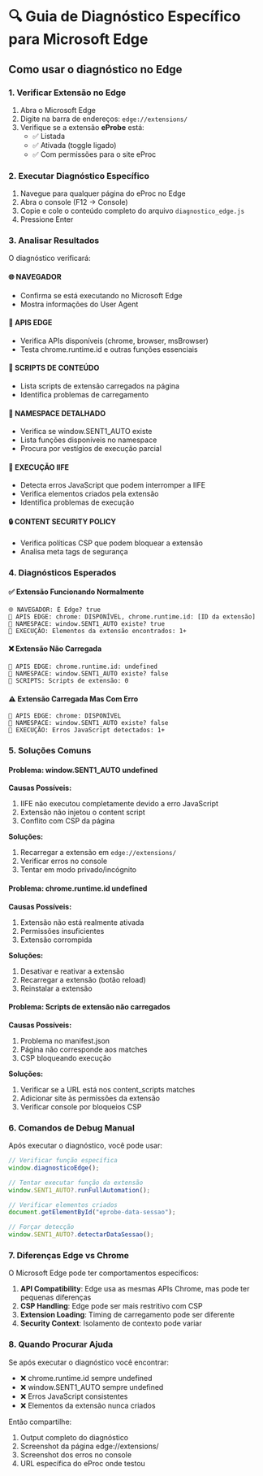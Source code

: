 # 🔍 Guia de Diagnóstico Específico para Microsoft Edge

## Como usar o diagnóstico no Edge

### 1. Verificar Extensão no Edge

1. Abra o Microsoft Edge
2. Digite na barra de endereços: `edge://extensions/`
3. Verifique se a extensão **eProbe** está:
    - ✅ Listada
    - ✅ Ativada (toggle ligado)
    - ✅ Com permissões para o site eProc

### 2. Executar Diagnóstico Específico

1. Navegue para qualquer página do eProc no Edge
2. Abra o console (F12 → Console)
3. Copie e cole o conteúdo completo do arquivo `diagnostico_edge.js`
4. Pressione Enter

### 3. Analisar Resultados

O diagnóstico verificará:

#### 🌐 NAVEGADOR

-   Confirma se está executando no Microsoft Edge
-   Mostra informações do User Agent

#### 🔌 APIS EDGE

-   Verifica APIs disponíveis (chrome, browser, msBrowser)
-   Testa chrome.runtime.id e outras funções essenciais

#### 📜 SCRIPTS DE CONTEÚDO

-   Lista scripts de extensão carregados na página
-   Identifica problemas de carregamento

#### 🎯 NAMESPACE DETALHADO

-   Verifica se window.SENT1_AUTO existe
-   Lista funções disponíveis no namespace
-   Procura por vestígios de execução parcial

#### 🔄 EXECUÇÃO IIFE

-   Detecta erros JavaScript que podem interromper a IIFE
-   Verifica elementos criados pela extensão
-   Identifica problemas de execução

#### 🔒 CONTENT SECURITY POLICY

-   Verifica políticas CSP que podem bloquear a extensão
-   Analisa meta tags de segurança

### 4. Diagnósticos Esperados

#### ✅ Extensão Funcionando Normalmente

```
🌐 NAVEGADOR: É Edge? true
🔌 APIS EDGE: chrome: DISPONÍVEL, chrome.runtime.id: [ID da extensão]
🎯 NAMESPACE: window.SENT1_AUTO existe? true
🔄 EXECUÇÃO: Elementos da extensão encontrados: 1+
```

#### ❌ Extensão Não Carregada

```
🔌 APIS EDGE: chrome.runtime.id: undefined
🎯 NAMESPACE: window.SENT1_AUTO existe? false
📜 SCRIPTS: Scripts de extensão: 0
```

#### ⚠️ Extensão Carregada Mas Com Erro

```
🔌 APIS EDGE: chrome: DISPONÍVEL
🎯 NAMESPACE: window.SENT1_AUTO existe? false
🔄 EXECUÇÃO: Erros JavaScript detectados: 1+
```

### 5. Soluções Comuns

#### Problema: window.SENT1_AUTO undefined

**Causas Possíveis:**

1. IIFE não executou completamente devido a erro JavaScript
2. Extensão não injetou o content script
3. Conflito com CSP da página

**Soluções:**

1. Recarregar a extensão em `edge://extensions/`
2. Verificar erros no console
3. Tentar em modo privado/incógnito

#### Problema: chrome.runtime.id undefined

**Causas Possíveis:**

1. Extensão não está realmente ativada
2. Permissões insuficientes
3. Extensão corrompida

**Soluções:**

1. Desativar e reativar a extensão
2. Recarregar a extensão (botão reload)
3. Reinstalar a extensão

#### Problema: Scripts de extensão não carregados

**Causas Possíveis:**

1. Problema no manifest.json
2. Página não corresponde aos matches
3. CSP bloqueando execução

**Soluções:**

1. Verificar se a URL está nos content_scripts matches
2. Adicionar site às permissões da extensão
3. Verificar console por bloqueios CSP

### 6. Comandos de Debug Manual

Após executar o diagnóstico, você pode usar:

```javascript
// Verificar função específica
window.diagnosticoEdge();

// Tentar executar função da extensão
window.SENT1_AUTO?.runFullAutomation();

// Verificar elementos criados
document.getElementById("eprobe-data-sessao");

// Forçar detecção
window.SENT1_AUTO?.detectarDataSessao();
```

### 7. Diferenças Edge vs Chrome

O Microsoft Edge pode ter comportamentos específicos:

1. **API Compatibility**: Edge usa as mesmas APIs Chrome, mas pode ter pequenas diferenças
2. **CSP Handling**: Edge pode ser mais restritivo com CSP
3. **Extension Loading**: Timing de carregamento pode ser diferente
4. **Security Context**: Isolamento de contexto pode variar

### 8. Quando Procurar Ajuda

Se após executar o diagnóstico você encontrar:

-   ❌ chrome.runtime.id sempre undefined
-   ❌ window.SENT1_AUTO sempre undefined
-   ❌ Erros JavaScript consistentes
-   ❌ Elementos da extensão nunca criados

Então compartilhe:

1. Output completo do diagnóstico
2. Screenshot da página edge://extensions/
3. Screenshot dos erros no console
4. URL específica do eProc onde testou
